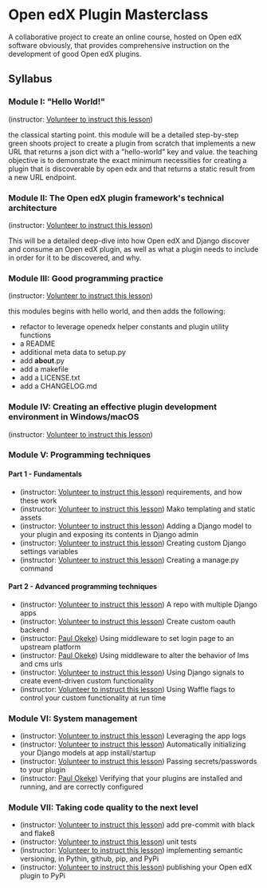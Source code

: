 # Open edX Plugin Masterclass

A collaborative project to create an online course, hosted on Open edX software obviously, that provides comprehensive instruction on the development of good Open edX plugins.

## Syllabus

### Module I: "Hello World!"

(instructor: [Volunteer to instruct this lesson](./CONTRIBUTORS.md))

the classical starting point. this module will be a detailed step-by-step green shoots project to create a plugin from scratch that implements a new URL that returns a json dict with a "hello-world" key and value. the teaching objective is to demonstrate the exact minimum necessities for creating a plugin that is discoverable by open edx and that returns a static result from a new URL endpoint.

### Module II: The Open edX plugin framework's technical architecture

(instructor: [Volunteer to instruct this lesson](./CONTRIBUTORS.md))

This will be a detailed deep-dive into how Open edX and Django discover and consume an Open edX plugin, as well as what a plugin needs to include in order for it to be discovered, and why.

### Module III: Good programming practice

(instructor: [Volunteer to instruct this lesson](./CONTRIBUTORS.md))

this modules begins with hello world, and then adds the following:

- refactor to leverage openedx helper constants and plugin utility functions
- a README
- additional meta data to setup.py
- add __about__.py
- add a makefile
- add a LICENSE.txt
- add a CHANGELOG.md

### Module IV: Creating an effective plugin development environment in Windows/macOS

(instructor: [Volunteer to instruct this lesson](./CONTRIBUTORS.md))

### Module V: Programming techniques

#### Part 1 - Fundamentals

- (instructor: [Volunteer to instruct this lesson](./CONTRIBUTORS.md)) requirements, and how these work
- (instructor: [Volunteer to instruct this lesson](./CONTRIBUTORS.md)) Mako templating and static assets
- (instructor: [Volunteer to instruct this lesson](./CONTRIBUTORS.md)) Adding a Django model to your plugin and exposing its contents in Django admin
- (instructor: [Volunteer to instruct this lesson](./CONTRIBUTORS.md)) Creating custom Django settings variables
- (instructor: [Volunteer to instruct this lesson](./CONTRIBUTORS.md)) Creating a manage.py command

#### Part 2 - Advanced programming techniques

- (instructor: [Volunteer to instruct this lesson](./CONTRIBUTORS.md)) A repo with multiple Django apps
- (instructor: [Volunteer to instruct this lesson](./CONTRIBUTORS.md)) Create custom oauth backend
- (instructor: [Paul Okeke](https://github.com/lpm0073)) Using middleware to set login page to an upstream platform
- (instructor: [Paul Okeke](https://github.com/lpm0073)) Using middleware to alter the behavior of lms and cms urls
- (instructor: [Volunteer to instruct this lesson](./CONTRIBUTORS.md)) Using Django signals to create event-driven custom functionality
- (instructor: [Volunteer to instruct this lesson](./CONTRIBUTORS.md)) Using Waffle flags to control your custom functionality at run time

### Module VI: System management

- (instructor: [Volunteer to instruct this lesson](./CONTRIBUTORS.md)) Leveraging the app logs
- (instructor: [Volunteer to instruct this lesson](./CONTRIBUTORS.md)) Automatically initializing your Django models at app install/startup
- (instructor: [Volunteer to instruct this lesson](./CONTRIBUTORS.md)) Passing secrets/passwords to your plugin
- (instructor: [Paul Okeke](https://github.com/lpm0073)) Verifying that your plugins are installed and running, and are correctly configured

### Module VII: Taking code quality to the next level

- (instructor: [Volunteer to instruct this lesson](./CONTRIBUTORS.md)) add pre-commit with black and flake8
- (instructor: [Volunteer to instruct this lesson](./CONTRIBUTORS.md)) unit tests
- (instructor: [Volunteer to instruct this lesson](./CONTRIBUTORS.md)) implementing semantic versioning, in Pythin, github, pip, and PyPi
- (instructor: [Volunteer to instruct this lesson](./CONTRIBUTORS.md)) publishing your Open edX plugin to PyPi
